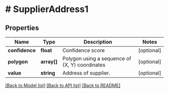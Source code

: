 # # SupplierAddress1

## Properties

Name | Type | Description | Notes
------------ | ------------- | ------------- | -------------
**confidence** | **float** | Confidence score | [optional]
**polygon** | **array[]** | Polygon using a sequence of (X, Y) coordinates | [optional]
**value** | **string** | Address of supplier. | [optional]

[[Back to Model list]](../../README.md#models) [[Back to API list]](../../README.md#endpoints) [[Back to README]](../../README.md)
